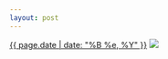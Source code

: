 ```yaml
---
layout: post
---
```


<p>
  <time><a href="/117">{{ page.date | date: "%B %e, %Y" }}</a></time>
  <a href="/117"><img src="{{ site.assets_url }}/117-640.jpg" srcset="{{ site.assets_url }}/117-1280.jpg 1280w, {{ site.assets_url }}/117-960.jpg 960w, {{ site.assets_url }}/117-640.jpg 640w, {{ site.assets_url }}/117-320.jpg 320w" sizes="(min-width: 700px) 50vw, calc(100vw - 2rem)" /></a>
</p>
